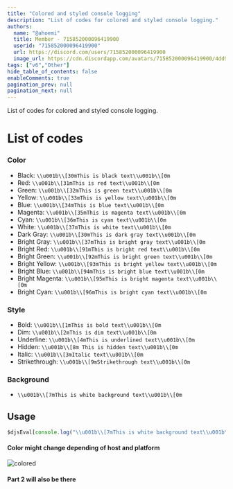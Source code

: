 ```yaml
---
title: "Colored and styled console logging"
description: "List of codes for colored and styled console logging."
authors:
  name: "@ahoemi"
  title: Member - 715852000096419900
  userid: "715852000096419900"
  url: https://discord.com/users/715852000096419900
  image_url: https://cdn.discordapp.com/avatars/715852000096419900/4dd9ab5b17ca6c07e4da71746cd0eca9.png
tags: ["v6","Other"]
hide_table_of_contents: false
enableComments: true
pagination_prev: null
pagination_next: null
---
```


List of codes for colored and styled console logging.

# List of codes
### Color
- Black: `\\u001b\\[30mThis is black text\\u001b\\[0m`
- Red: `\\u001b\\[31mThis is red text\\u001b\\[0m`
- Green: `\\u001b\\[32mThis is green text\\u001b\\[0m`
- Yellow: `\\u001b\\[33mThis is yellow text\\u001b\\[0m`
- Blue: `\\u001b\\[34mThis is blue text\\u001b\\[0m`
- Magenta: `\\u001b\\[35mThis is magenta text\\u001b\\[0m`
- Cyan: `\\u001b\\[36mThis is cyan text\\u001b\\[0m`
- White: `\\u001b\\[37mThis is white text\\u001b\\[0m`
- Dark Gray: `\\u001b\\[30mThis is dark gray text\\u001b\\[0m`
- Bright Gray: `\\u001b\\[37mThis is bright gray text\\u001b\\[0m`
- Bright Red: `\\u001b\\[91mThis is bright red text\\u001b\\[0m`
- Bright Green: `\\u001b\\[92mThis is bright green text\\u001b\\[0m`
- Bright Yellow: `\\u001b\\[93mThis is bright yellow text\\u001b\\[0m`
- Bright Blue: `\\u001b\\[94mThis is bright blue text\\u001b\\[0m`
- Bright Magenta: `\\u001b\\[95mThis is bright magenta text\\u001b\\[0m`
- Bright Cyan: `\\u001b\\[96mThis is bright cyan text\\u001b\\[0m`

### Style
- Bold: `\\u001b\\[1mThis is bold text\\u001b\\[0m`
- Dim: `\\u001b\\[2mThis is dim text\\u001b\\[0m`
- Underline: `\\u001b\\[4mThis is underlined text\\u001b\\[0m`
- Hidden: `\\u001b\\[8m This is hidden text\\u001b\\[0m`
- Italic: `\\u001b\\[3mItalic text\\u001b\\[0m`
- Strikethrough: `\\u001b\\[9mStrikethrough text\\u001b\\[0m`

### Background
- `\\u001b\\[7mThis is white background text\\u001b\\[0m`

## Usage
```js
$djsEval[console.log("\\u001b\\[7mThis is white background text\\u001b\\[0m")]
```
#### Color might change depending of host and platform

![colored](https://media.discordapp.net/attachments/902553397281030208/1122012102270390292/image0.jpg?raw=true)

#### Part 2 will also be there